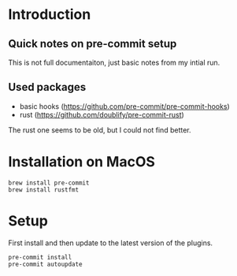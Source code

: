 # Introduction

## Quick notes on pre-commit setup

This is not full documentaiton, just basic notes from my intial run.

## Used packages

- basic hooks (https://github.com/pre-commit/pre-commit-hooks)
- rust (https://github.com/doublify/pre-commit-rust)

The rust one seems to be old, but I could not find better.


# Installation on MacOS

```
brew install pre-commit
brew install rustfmt
```

# Setup

First install and then update to the latest version of the plugins.

```
pre-commit install
pre-commit autoupdate
```
